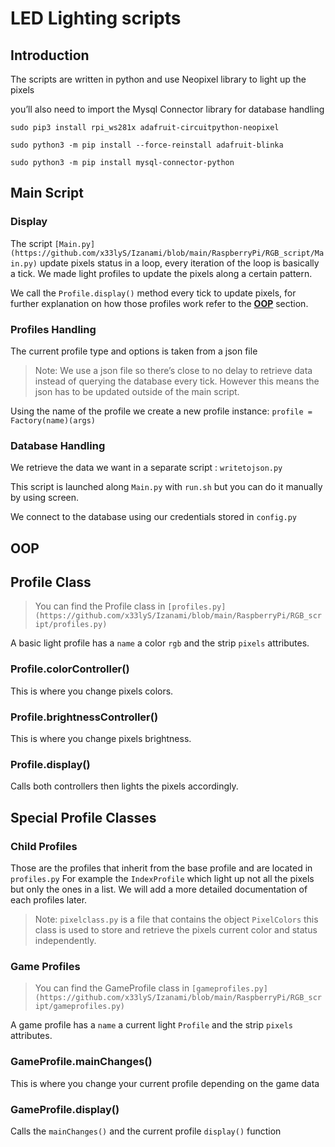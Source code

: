 # LED Lighting scripts

## Introduction

The scripts are written in python and use Neopixel library to light up the pixels

you’ll also need to import the Mysql Connector library for database handling

`sudo pip3 install rpi_ws281x adafruit-circuitpython-neopixel`

`sudo python3 -m pip install --force-reinstall adafruit-blinka`

`sudo python3 -m pip install mysql-connector-python`

## Main Script

### Display

The script `[Main.py](https://github.com/x33lyS/Izanami/blob/main/RaspberryPi/RGB_script/Main.py)` update pixels status in a loop, every iteration of the loop is basically a tick.
We made light profiles to update the pixels along a certain pattern.

We call the `Profile.display()` method every tick to update pixels, for further explanation on how those profiles work refer to the **[OOP](https://github.com/x33lyS/Izanami/tree/main/Documentation/RGB_Scripts#oop)** section.

### Profiles Handling

The current profile type and options is taken from a json file

> Note: We use a json file so there’s close to no delay to retrieve data instead of querying the database every tick. However this means the json has to be updated outside of the main script.
> 

Using the name of the profile we create a new profile instance:
`profile = Factory(name)(args)`

### Database Handling

We retrieve the data we want in a separate script : `writetojson.py`

This script is launched along `Main.py` with `run.sh` but you can do it manually by using screen.

We connect to the database using our credentials stored in `config.py`

## OOP

## Profile Class

> You can find the Profile class in `[profiles.py](https://github.com/x33lyS/Izanami/blob/main/RaspberryPi/RGB_script/profiles.py)`
> 

A basic light profile has a `name` a color `rgb` and the strip `pixels` attributes.

### Profile.colorController()

This is where you change pixels colors.

### Profile.brightnessController()

This is where you change pixels brightness.

### Profile.display()

Calls both controllers then lights the pixels accordingly.

## Special Profile Classes

### Child Profiles

Those are the profiles that inherit from the base profile and are located in `profiles.py`
For example the `IndexProfile` which light up not all the pixels but only the ones in a list.
We will add a more detailed documentation of each profiles later.

> Note: `pixelclass.py` is a file that contains the object `PixelColors` this class is used to store and retrieve the pixels current color and status independently.
> 

### Game Profiles

> You can find the GameProfile class in `[gameprofiles.py](https://github.com/x33lyS/Izanami/blob/main/RaspberryPi/RGB_script/gameprofiles.py)`
> 

A game profile has a `name` a current light `Profile` and the strip `pixels` attributes.

### GameProfile.mainChanges()

This is where you change your current profile depending on the game data

### GameProfile.display()

Calls the `mainChanges()` and the current profile `display()` function

